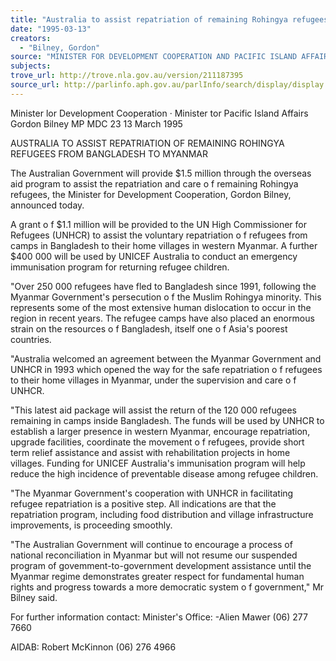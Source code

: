 ```yaml
---
title: "Australia to assist repatriation of remaining Rohingya refugees from Bangladesh to Myanmar"
date: "1995-03-13"
creators:
  - "Bilney, Gordon"
source: "MINISTER FOR DEVELOPMENT COOPERATION AND PACIFIC ISLAND AFFAIRS"
subjects:
trove_url: http://trove.nla.gov.au/version/211187395
source_url: http://parlinfo.aph.gov.au/parlInfo/search/display/display.w3p;query=Id%3A%22media/pressrel/ST520%22
---
```


 Minister lor Development Cooperation · Minister tor Pacific Island Affairs  Gordon Bilney MP MDC 23 13 March 1995

 AUSTRALIA TO ASSIST REPATRIATION OF REMAINING ROHINGYA REFUGEES FROM BANGLADESH TO MYANMAR

 The Australian Government will provide $1.5 million through the overseas aid program to assist the  repatriation and care o f remaining Rohingya refugees, the Minister for Development Cooperation,  Gordon Bilney, announced today.

 A grant o f $1.1 million will be provided to the UN High Commissioner for Refugees (UNHCR) to assist  the voluntary repatriation o f refugees from camps in Bangladesh to their home villages in western  Myanmar. A further $400 000 will be used by UNICEF Australia to conduct an emergency  immunisation program for returning refugee children.

 "Over 250 000 refugees have fled to Bangladesh since 1991, following the Myanmar Government's  persecution o f the Muslim Rohingya minority. This represents some of the most extensive human  dislocation to occur in the region in recent years. The refugee camps have also placed an enormous  strain on the resources o f Bangladesh, itself one o f Asia's poorest countries.

 "Australia welcomed an agreement between the Myanmar Government and UNHCR in 1993 which  opened the way for the safe repatriation o f refugees to their home villages in Myanmar, under the  supervision and care o f UNHCR.

 "This latest aid package will assist the return of the 120 000 refugees remaining in camps inside  Bangladesh. The funds will be used by UNHCR to establish a larger presence in western Myanmar,  encourage repatriation, upgrade facilities, coordinate the movement o f refugees, provide short term  relief assistance and assist with rehabilitation projects in home villages. Funding for UNICEF Australia's  immunisation program will help reduce the high incidence of preventable disease among refugee  children.

 "The Myanmar Government's cooperation with UNHCR in facilitating refugee repatriation is a positive  step. All indications are that the repatriation program, including food distribution and village  infrastructure improvements, is proceeding smoothly.

 "The Australian Government will continue to encourage a process of national reconciliation in Myanmar  but will not resume our suspended program of govemment-to-government development assistance until  the Myanmar regime demonstrates greater respect for fundamental human rights and progress towards a  more democratic system o f government," Mr Bilney said.

 For further information contact: Minister's Office: -Alien Mawer (06) 277 7660

 AIDAB: Robert McKinnon (06) 276 4966

